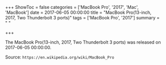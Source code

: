 +++
ShowToc = false
categories = ['MacBook Pro', '2017', 'Mac', 'MacBook']
date = 2017-06-05 00:00:00
title = "MacBook Pro(13-inch, 2017, Two Thunderbolt 3 ports)"
tags = ['MacBook Pro', '2017']
summary = " "

+++

The MacBook Pro(13-inch, 2017, Two Thunderbolt 3 ports) was released on 2017-06-05 00:00:00.

Source: `https://en.wikipedia.org/wiki/MacBook_Pro`
